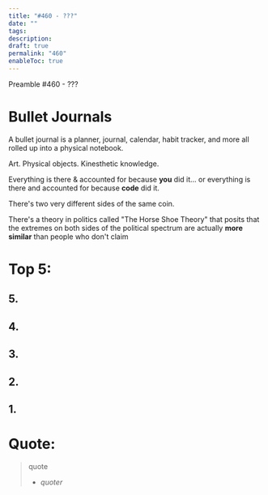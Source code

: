 ```yaml
---
title: "#460 - ???"
date: ""
tags: 
description: 
draft: true
permalink: "460"
enableToc: true
---
```

Preamble #460 - ???
# Bullet Journals
A bullet journal is a planner, journal, calendar, habit tracker, and more all rolled up into a physical notebook. 

Art. Physical objects. Kinesthetic knowledge.

Everything is there & accounted for because **you** did it... or everything is there and accounted for because **code** did it. 

There's two very different sides of the same coin. 

There's a theory in politics called "The Horse Shoe Theory" that posits that the extremes on both sides of the political spectrum are actually **more similar** than people who don't claim 
# Top 5: 
## 5. 
## 4.
## 3.
## 2.
## 1. 

# Quote:
> quote
> - <cite>quoter</cite>